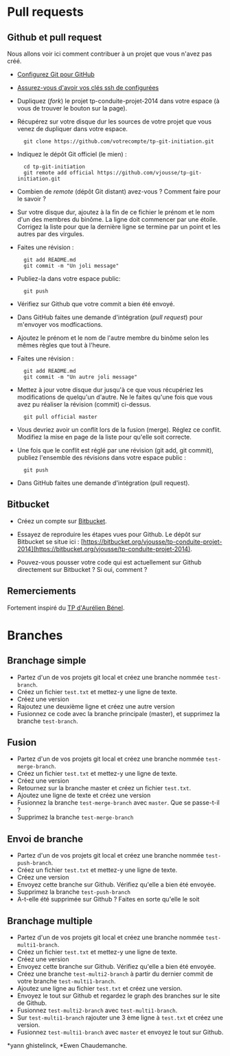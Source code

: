 # Pull requests

## Github et pull request

Nous allons voir ici comment contribuer à un projet que vous n'avez pas créé.

* [Configurez Git pour GitHub](http://help.github.com/set-up-git-redirect/)
* [Assurez-vous d'avoir vos clés ssh de configurées](https://help.github.com/articles/generating-ssh-keys/)
* Dupliquez (*fork*) le projet tp-conduite-projet-2014 dans votre espace (à vous de trouver le bouton sur la page).
* Récupérez sur votre disque dur les sources de votre projet que vous venez de dupliquer dans votre espace.

        git clone https://github.com/votrecompte/tp-git-initiation.git

* Indiquez le dépôt Git officiel (le mien) :

        cd tp-git-initiation
        git remote add official https://github.com/vjousse/tp-git-initiation.git

* Combien de *remote* (dépôt Git distant) avez-vous ? Comment faire pour le savoir ?

* Sur votre disque dur, ajoutez à la fin de ce fichier le prénom et le nom d'un des membres du binôme. La ligne doit commencer par une étoile. Corrigez la liste pour que la dernière ligne se termine par un point et les autres par des virgules.

* Faites une révision :

        git add README.md
        git commit -m "Un joli message"

* Publiez-la dans votre espace public:

        git push

* Vérifiez sur Github que votre commit a bien été envoyé.

* Dans GitHub faites une demande d'intégration (*pull request*) pour m'envoyer vos modficactions.
* Ajoutez le prénom et le nom de l'autre membre du binôme selon les mêmes règles que tout à l'heure.
* Faites une révision :

        git add README.md
        git commit -m "Un autre joli message"

* Mettez à jour votre disque dur jusqu'à ce que vous récupériez les modifications de quelqu'un d'autre. Ne le faites qu'une fois que vous avez pu réaliser la révision (commit) ci-dessus.

        git pull official master

* Vous devriez avoir un conflit lors de la fusion (merge). Réglez ce conflit. Modifiez la mise en page de la liste pour qu'elle soit correcte.
* Une fois que le conflit est réglé par une révision (git add, git commit), publiez l'ensemble des révisions dans votre espace public :

        git push

* Dans GitHub faites une demande d'intégration (pull request).

## Bitbucket

* Créez un compte sur [Bitbucket](https://bitbucket.org/).

* Essayez de reproduire les étapes vues pour Github. Le dépôt sur Bitbucket se situe ici : [https://bitbucket.org/vjousse/tp-conduite-projet-2014](https://bitbucket.org/vjousse/tp-conduite-projet-2014).

* Pouvez-vous pousser votre code qui est actuellement sur Github directement sur Bitbucket ? Si oui, comment ?



## Remerciements

Fortement inspiré du [TP d'Aurélien Bénel](https://github.com/benel/TP-Git).

# Branches

## Branchage simple

* Partez d'un de vos projets git local et créez une branche nommée `test-branch`.
* Créez un fichier `test.txt` et mettez-y une ligne de texte.
* Créez une version
* Rajoutez une deuxième ligne et créez une autre version
* Fusionnez ce code avec la branche principale (master), et supprimez la branche `test-branch`.

## Fusion

* Partez d'un de vos projets git local et créez une branche nommée `test-merge-branch`.
* Créez un fichier `test.txt` et mettez-y une ligne de texte.
* Créez une version
* Retournez sur la branche master et créez un fichier `test.txt`.
* Ajoutez une ligne de texte et créez une version
* Fusionnez la branche  `test-merge-branch` avec `master`. Que se passe-t-il ?
* Supprimez la branche `test-merge-branch`

## Envoi de branche

* Partez d'un de vos projets git local et créez une branche nommée `test-push-branch`.
* Créez un fichier `test.txt` et mettez-y une ligne de texte.
* Créez une version
* Envoyez cette branche sur Github. Vérifiez qu'elle a bien été envoyée.
* Supprimez la branche `test-push-branch`
* A-t-elle été supprimée sur Github ? Faites en sorte qu'elle le soit


## Branchage multiple

* Partez d'un de vos projets git local et créez une branche nommée `test-multi1-branch`.
* Créez un fichier `test.txt` et mettez-y une ligne de texte.
* Créez une version
* Envoyez cette branche sur Github. Vérifiez qu'elle a bien été envoyée.
* Créez une branche `test-multi2-branch` à partir du dernier commit de votre branche `test-multi1-branch`.
* Ajoutez une ligne au fichier `test.txt` et créez une version.
* Envoyez le tout sur Github et regardez le graph des branches sur le site de Github.
* Fusionnez `test-multi2-branch` avec `test-multi1-branch`.
* Sur `test-multi1-branch` rajouter une 3 ème ligne à `test.txt` et créez une version.
* Fusionnez `test-multi1-branch` avec `master` et envoyez le tout sur Github.



*yann ghistelinck,
*Ewen Chaudemanche.
